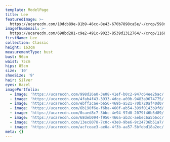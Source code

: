 ```yaml
---
template: ModelPage
title: Lee
featuredImage: >-
  https://ucarecdn.com/10dcb89e-91b9-46cc-8e43-670b7898ca5e/-/crop/598x397/0,0/-/preview/
imageThumbnail: >-
  https://ucarecdn.com/698bd281-c9e2-491c-9023-8539d1312764/-/crop/1168x1237/612,0/-/preview/
firstName: Lee
collection: Classic
height: 163cm
measurementType: bust
bust: 96cm
waist: 75cm
hips: 85cm
size: '10'
shoeSize: '9'
hair: Silver
eyes: Hazel
imagePortfolio:
  - image: 'https://ucarecdn.com/998d26a0-3e08-41ef-b0c2-947c64ee2bac/'
  - image: 'https://ucarecdn.com/4fab4f43-3933-4dce-a09b-9483a9674775/'
  - image: 'https://ucarecdn.com/ebff2cae-b656-469b-a521-70b720af40d0/'
  - image: 'https://ucarecdn.com/6b190f6e-f6ba-460f-ab54-399f0143b9fd/'
  - image: 'https://ucarecdn.com/0caed8c7-3bbc-4e94-97d0-2079f46b5d89/'
  - image: 'https://ucarecdn.com/68deb094-f956-466a-ab3c-aebec6a5b6cc/'
  - image: 'https://ucarecdn.com/13ec8078-7c0c-43e0-9be6-9c24736b51a7/'
  - image: 'https://ucarecdn.com/acfceae3-ae0a-4f3b-aa57-5bfebd18a2ec/'
meta: {}
---
```


